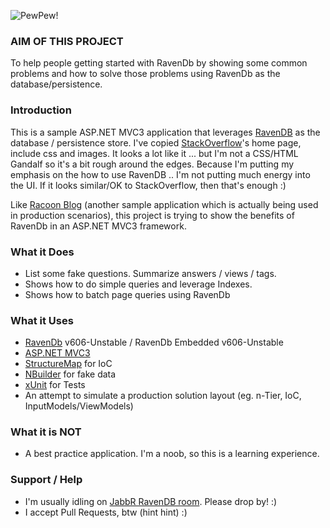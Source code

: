 ![PewPew!](http://static.ravendb.net/badges/standard/badge1.png)

### AIM OF THIS PROJECT

To help people getting started with RavenDb by showing some common problems and how to solve those problems using RavenDb as the database/persistence.

### Introduction

This is a sample ASP.NET MVC3 application that leverages [RavenDB](Http://RavenDB.net) as the database / persistence store.
I've copied [StackOverflow](http://stackoverflow)'s home page, include css and images. It looks a lot like it ... but I'm not a CSS/HTML Gandalf so it's a bit rough around the edges.
Because I'm putting my emphasis on the how to use RavenDB .. I'm not putting much energy into the UI. If it looks similar/OK to StackOverflow, then that's enough :)

Like [Racoon Blog](https://github.com/ayende/RaccoonBlog) (another sample application which is actually being used in production scenarios), this project is trying to show the benefits of RavenDb in an ASP.NET MVC3 framework.

### What it Does

* List some fake questions. Summarize answers / views / tags.
* Shows how to do simple queries and leverage Indexes.
* Shows how to batch page queries using RavenDb

### What it Uses

* [RavenDb](http://ravendb.net/) v606-Unstable / RavenDb Embedded v606-Unstable
* [ASP.NET MVC3](http://asp.net/mvc/)
* [StructureMap](http://structuremap.net/structuremap/) for IoC
* [NBuilder](http://nbuilder.org/) for fake data
* [xUnit](http://xunit.codeplex.com/) for Tests
* An attempt to simulate a production solution layout (eg. n-Tier, IoC, InputModels/ViewModels)

### What it is NOT

* A best practice application. I'm a noob, so this is a learning experience.

### Support / Help

* I'm usually idling on [JabbR RavenDB room](http://jabbr.net/#/rooms/RavenDB). Please drop by! :)
* I accept Pull Requests, btw (hint hint) :)